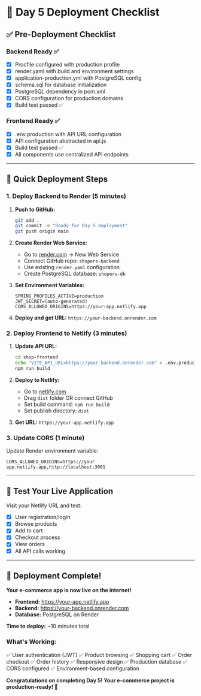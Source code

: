 # 🚀 Day 5 Deployment Checklist

## ✅ Pre-Deployment Checklist

### Backend Ready ✅
- [x] Procfile configured with production profile
- [x] render.yaml with build and environment settings
- [x] application-production.yml with PostgreSQL config
- [x] schema.sql for database initialization
- [x] PostgreSQL dependency in pom.xml
- [x] CORS configuration for production domains
- [x] Build test passed ✅

### Frontend Ready ✅
- [x] .env.production with API URL configuration
- [x] API configuration abstracted in api.js
- [x] Build test passed ✅
- [x] All components use centralized API endpoints

---

## 🎯 Quick Deployment Steps

### 1. Deploy Backend to Render (5 minutes)

1. **Push to GitHub:**
   ```bash
   git add .
   git commit -m "Ready for Day 5 deployment"
   git push origin main
   ```

2. **Create Render Web Service:**
   - Go to [render.com](https://render.com) → New Web Service
   - Connect GitHub repo: `shopers-backend`
   - Use existing `render.yaml` configuration
   - Create PostgreSQL database: `shopers-db`

3. **Set Environment Variables:**
   ```
   SPRING_PROFILES_ACTIVE=production
   JWT_SECRET=(auto-generated)
   CORS_ALLOWED_ORIGINS=https://your-app.netlify.app
   ```

4. **Deploy and get URL:** `https://your-backend.onrender.com`

### 2. Deploy Frontend to Netlify (3 minutes)

1. **Update API URL:**
   ```bash
   cd shop-frontend
   echo "VITE_API_URL=https://your-backend.onrender.com" > .env.production
   npm run build
   ```

2. **Deploy to Netlify:**
   - Go to [netlify.com](https://netlify.com)
   - Drag `dist` folder OR connect GitHub
   - Set build command: `npm run build`
   - Set publish directory: `dist`

3. **Get URL:** `https://your-app.netlify.app`

### 3. Update CORS (1 minute)

Update Render environment variable:
```
CORS_ALLOWED_ORIGINS=https://your-app.netlify.app,http://localhost:3001
```

---

## 🧪 Test Your Live Application

Visit your Netlify URL and test:
- [x] User registration/login
- [x] Browse products
- [x] Add to cart
- [x] Checkout process
- [x] View orders
- [x] All API calls working

---

## 🎉 Deployment Complete!

**Your e-commerce app is now live on the internet!**

- **Frontend:** https://your-app.netlify.app
- **Backend:** https://your-backend.onrender.com
- **Database:** PostgreSQL on Render

**Time to deploy:** ~10 minutes total

### What's Working:
✅ User authentication (JWT)
✅ Product browsing
✅ Shopping cart
✅ Order checkout
✅ Order history
✅ Responsive design
✅ Production database
✅ CORS configured
✅ Environment-based configuration

**Congratulations on completing Day 5! Your e-commerce project is production-ready! 🚀**
